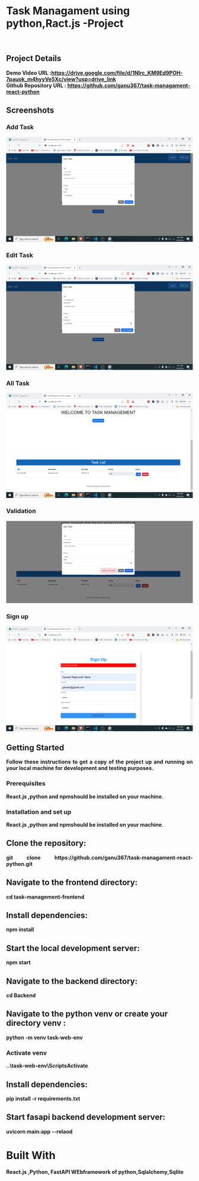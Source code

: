 <h1>Task Managament using python,Ract.js -Project</h1>

<br>
<h2>Project Details</h2>

<b>Demo Video URL :https://drive.google.com/file/d/1Nlrc_KM9Ed9POH-7pauok_m4hyyVe5Xc/view?usp=drive_link<br>
<b>Github Repository URL :</b> https://github.com/ganu367/task-managament-react-python <br>

<h2>Screenshots</h2>

<h3>Add Task</h3>

<img src="https://raw.githubusercontent.com/ganu367/task-managament-react-python/main/screenshots/add%20task.png" alt="add task"></img><br>

<h3>Edit Task</h3>

<img src="https://raw.githubusercontent.com/ganu367/task-managament-react-python/main/screenshots/edit%20task.png" alt="edit task"></img><br>

<h3>All Task</h3>

<img src="https://raw.githubusercontent.com/ganu367/task-managament-react-python/main/screenshots/all_task.png" alt="All Task"></img><br>

<h3>Validation</h3>
<img src="https://raw.githubusercontent.com/ganu367/task-managament-react-python/main/screenshots/empty_error.png" alt="Validation"></img>
<h3>Sign up</h3>
<img src="https://raw.githubusercontent.com/ganu367/task-managament-react-python/main/screenshots/sign_up.png" alt="Sign Up"></img>


<h2>Getting Started</h2>
<p align="justify">
Follow these instructions to get a copy of the project up and running on your local machine for development and testing purposes.</p>



<h3>Prerequisites</h3>
<p align="justify">
React.js ,python and npmshould be installed on your machine. </p>
<h3>Installation and set up</h3>
<p align="justify">
React.js ,python and npmshould be installed on your machine. </p>

<h2>Clone the repository:</h2>
<p align="justify">git clone https://github.com/ganu367/task-managament-react-python.git</p>

<h2>Navigate to the frontend  directory:</h2>
<p align="justify">cd task-management-frontend</p>

<h2>Install dependencies:</h2>
<p align="justify">npm install</p>
<h2>Start the local development server:</h2>
<p align="justify">npm start</p>

<h2>Navigate to the backend  directory:</h2>
<p align="justify">cd Backend</p>

<h2>Navigate to the python venv or create your directory venv :</h2>
<p align="justify">python -m venv task-web-env</p>

<h3>Activate venv</h3>
<p align="justify"> ..\task-web-env\ScriptsActivate</p>

<h2>Install dependencies:</h2>
<p align="justify">pip install -r requirements.txt</p>

<h2>Start fasapi backend development server:</h2>
<p align="justify">uvicorn main:app --relaod</p>


<h1>Built With</h1>
<p align="justify">React.js ,Python, FastAPI WEbframework of python,Sqlalchemy,Sqlite</p>
